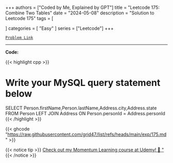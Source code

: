 
+++
authors = ["Coded by Me, Explained by GPT"]
title = "Leetcode 175: Combine Two Tables"
date = "2024-05-08"
description = "Solution to Leetcode 175"
tags = [
    
]
categories = [
    "Easy"
]
series = ["Leetcode"]
+++



[`Problem Link`](https://leetcode.com/problems/combine-two-tables/description/)

---

**Code:**

{{< highlight cpp >}}
# Write your MySQL query statement below
SELECT Person.firstName,Person.lastName,Address.city,Address.state FROM Person LEFT JOIN Address ON Person.personId = Address.personId
{{< /highlight >}}

{{< ghcode "https://raw.githubusercontent.com/grid47/list/refs/heads/main/exp/175.md" >}}

{{< notice tip >}}
[Check out my Momentum Learning course at Udemy! 🚀 "](https://www.udemy.com/course/blind-75-the-data-structures-and-algorithms-essentials/)
{{< /notice >}}

